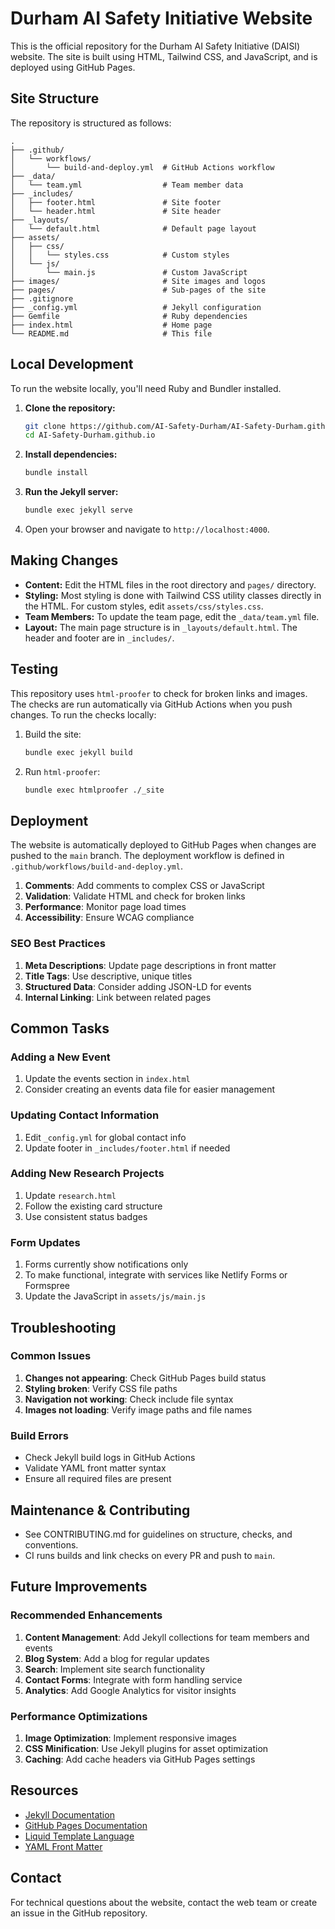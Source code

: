 # Durham AI Safety Initiative Website

This is the official repository for the Durham AI Safety Initiative (DAISI) website. The site is built using HTML, Tailwind CSS, and JavaScript, and is deployed using GitHub Pages.

## Site Structure

The repository is structured as follows:

```
.
├── .github/
│   └── workflows/
│       └── build-and-deploy.yml  # GitHub Actions workflow
├── _data/
│   └── team.yml                  # Team member data
├── _includes/
│   ├── footer.html               # Site footer
│   └── header.html               # Site header
├── _layouts/
│   └── default.html              # Default page layout
├── assets/
│   ├── css/
│   │   └── styles.css            # Custom styles
│   └── js/
│       └── main.js               # Custom JavaScript
├── images/                       # Site images and logos
├── pages/                        # Sub-pages of the site
├── .gitignore
├── _config.yml                   # Jekyll configuration
├── Gemfile                       # Ruby dependencies
├── index.html                    # Home page
└── README.md                     # This file
```

## Local Development

To run the website locally, you'll need Ruby and Bundler installed.

1.  **Clone the repository:**
    ```bash
    git clone https://github.com/AI-Safety-Durham/AI-Safety-Durham.github.io.git
    cd AI-Safety-Durham.github.io
    ```

2.  **Install dependencies:**
    ```bash
    bundle install
    ```

3.  **Run the Jekyll server:**
    ```bash
    bundle exec jekyll serve
    ```

4.  Open your browser and navigate to `http://localhost:4000`.

## Making Changes

-   **Content:** Edit the HTML files in the root directory and `pages/` directory.
-   **Styling:** Most styling is done with Tailwind CSS utility classes directly in the HTML. For custom styles, edit `assets/css/styles.css`.
-   **Team Members:** To update the team page, edit the `_data/team.yml` file.
-   **Layout:** The main page structure is in `_layouts/default.html`. The header and footer are in `_includes/`.

## Testing

This repository uses `html-proofer` to check for broken links and images. The checks are run automatically via GitHub Actions when you push changes. To run the checks locally:

1.  Build the site:
    ```bash
    bundle exec jekyll build
    ```
2.  Run `html-proofer`:
    ```bash
    bundle exec htmlproofer ./_site
    ```

## Deployment

The website is automatically deployed to GitHub Pages when changes are pushed to the `main` branch. The deployment workflow is defined in `.github/workflows/build-and-deploy.yml`.

1. **Comments**: Add comments to complex CSS or JavaScript
2. **Validation**: Validate HTML and check for broken links
3. **Performance**: Monitor page load times
4. **Accessibility**: Ensure WCAG compliance

### SEO Best Practices
1. **Meta Descriptions**: Update page descriptions in front matter
2. **Title Tags**: Use descriptive, unique titles
3. **Structured Data**: Consider adding JSON-LD for events
4. **Internal Linking**: Link between related pages

## Common Tasks

### Adding a New Event
1. Update the events section in `index.html`
2. Consider creating an events data file for easier management

### Updating Contact Information
1. Edit `_config.yml` for global contact info
2. Update footer in `_includes/footer.html` if needed

### Adding New Research Projects
1. Update `research.html`
2. Follow the existing card structure
3. Use consistent status badges

### Form Updates
1. Forms currently show notifications only
2. To make functional, integrate with services like Netlify Forms or Formspree
3. Update the JavaScript in `assets/js/main.js`

## Troubleshooting

### Common Issues
1. **Changes not appearing**: Check GitHub Pages build status
2. **Styling broken**: Verify CSS file paths
3. **Navigation not working**: Check include file syntax
4. **Images not loading**: Verify image paths and file names

### Build Errors
- Check Jekyll build logs in GitHub Actions
- Validate YAML front matter syntax
- Ensure all required files are present

## Maintenance & Contributing

- See CONTRIBUTING.md for guidelines on structure, checks, and conventions.
- CI runs builds and link checks on every PR and push to `main`.

## Future Improvements

### Recommended Enhancements
1. **Content Management**: Add Jekyll collections for team members and events
2. **Blog System**: Add a blog for regular updates
3. **Search**: Implement site search functionality
4. **Contact Forms**: Integrate with form handling service
5. **Analytics**: Add Google Analytics for visitor insights

### Performance Optimizations
1. **Image Optimization**: Implement responsive images
2. **CSS Minification**: Use Jekyll plugins for asset optimization
3. **Caching**: Add cache headers via GitHub Pages settings

## Resources

- [Jekyll Documentation](https://jekyllrb.com/docs/)
- [GitHub Pages Documentation](https://pages.github.com/)
- [Liquid Template Language](https://shopify.github.io/liquid/)
- [YAML Front Matter](https://jekyllrb.com/docs/front-matter/)

## Contact

For technical questions about the website, contact the web team or create an issue in the GitHub repository.
